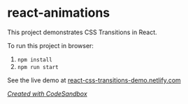 # react-animations
This project demonstrates CSS Transitions in React.

To run this project in browser:
1. `npm install`
1. `npm run start`

See the live demo at [react-css-transitions-demo.netlify.com](https://react-css-transitions-demo.netlify.com/)

[_Created with CodeSandbox_](https://codesandbox.io)
